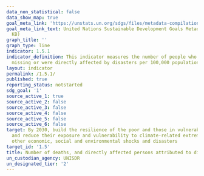 ```yaml
---
data_non_statistical: false
data_show_map: true
goal_meta_link: 'https://unstats.un.org/sdgs/files/metadata-compilation/Metadata-Goal-3.pdf '
goal_meta_link_text: United Nations Sustainable Development Goals Metadata (PDF 225
  KB)
graph_title: ''
graph_type: line
indicator: 1.5.1
indicator_definition: This indicator measures the number of people who died, went
  missing or were directly affected by disasters per 100,000 population
layout: indicator
permalink: /1.5.1/
published: true
reporting_status: notstarted
sdg_goal: '1'
source_active_1: true
source_active_2: false
source_active_3: false
source_active_4: false
source_active_5: false
source_active_6: false
target: By 2030, build the resilience of the poor and those in vulnerable situations
  and reduce their exposure and vulnerability to climate-related extreme events and
  other economic, social and environmental shocks and disasters
target_id: '1.5'
title: Number of deaths, and directly affected persons attributed to disasters
un_custodian_agency: UNISDR
un_designated_tier: '2'
---
```

